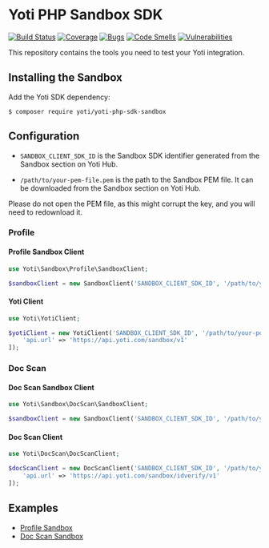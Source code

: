 # Yoti PHP Sandbox SDK

[![Build Status](https://github.com/getyoti/yoti-php-sdk-sandbox/workflows/Unit%20Test/badge.svg?branch=master)](https://github.com/getyoti/yoti-php-sdk-sandbox/actions)
[![Coverage](https://sonarcloud.io/api/project_badges/measure?project=getyoti%3Aphp-sandbox&metric=coverage)](https://sonarcloud.io/dashboard?id=getyoti%3Aphp-sandbox)
[![Bugs](https://sonarcloud.io/api/project_badges/measure?project=getyoti%3Aphp-sandbox&metric=bugs)](https://sonarcloud.io/dashboard?id=getyoti%3Aphp-sandbox)
[![Code Smells](https://sonarcloud.io/api/project_badges/measure?project=getyoti%3Aphp-sandbox&metric=code_smells)](https://sonarcloud.io/dashboard?id=getyoti%3Aphp-sandbox)
[![Vulnerabilities](https://sonarcloud.io/api/project_badges/measure?project=getyoti%3Aphp-sandbox&metric=vulnerabilities)](https://sonarcloud.io/dashboard?id=getyoti%3Aphp-sandbox)

This repository contains the tools you need to test your Yoti integration.

## Installing the Sandbox

Add the Yoti SDK dependency:

```console
$ composer require yoti/yoti-php-sdk-sandbox
```

## Configuration

* `SANDBOX_CLIENT_SDK_ID` is the Sandbox SDK identifier generated from the Sandbox section on Yoti Hub.

* `/path/to/your-pem-file.pem` is the path to the Sandbox PEM file. It can be downloaded from the Sandbox section on Yoti Hub.

Please do not open the PEM file, as this might corrupt the key, and you will need to redownload it.

### Profile

#### Profile Sandbox Client
```php
use Yoti\Sandbox\Profile\SandboxClient;

$sandboxClient = new SandboxClient('SANDBOX_CLIENT_SDK_ID', '/path/to/your-pem-file.pem');
```

#### Yoti Client
```php
use Yoti\YotiClient;

$yotiClient = new YotiClient('SANDBOX_CLIENT_SDK_ID', '/path/to/your-pem-file.pem', [
    'api.url' => 'https://api.yoti.com/sandbox/v1'
]);
```

### Doc Scan

#### Doc Scan Sandbox Client
```php
use Yoti\Sandbox\DocScan\SandboxClient;

$sandboxClient = new SandboxClient('SANDBOX_CLIENT_SDK_ID', '/path/to/your-pem-file.pem');
```

#### Doc Scan Client
```php
use Yoti\DocScan\DocScanClient;

$docScanClient = new DocScanClient('SANDBOX_CLIENT_SDK_ID', '/path/to/your-pem-file.pem', [
    'api.url' => 'https://api.yoti.com/sandbox/idverify/v1'
]);
```

## Examples

- [Profile Sandbox](examples/profile)
- [Doc Scan Sandbox](examples/doc-scan)
